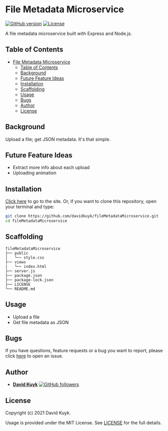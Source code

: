 # File Metadata Microservice

[![GitHub version](https://img.shields.io/badge/version-v1.0.0-blue.svg)](https://github.com/davidkuyk/fileMetadataMicroservice)
[![License](https://img.shields.io/github/license/davidkuyk/fileMetadataMicroservice.svg)](https://github.com/davidkuyk/fileMetadataMicroservice/blob/main/LICENSE)

A file metadata microservice built with Express and Node.js.

## Table of Contents

- [File Metadata Microservice](#file-metadata-microservice)
  - [Table of Contents](#table-of-contents)
  - [Background](#background)
  - [Future Feature Ideas](#future-feature-ideas)
  - [Installation](#installation)
  - [Scaffolding](#scaffolding)
  - [Usage](#usage)
  - [Bugs](#bugs)
  - [Author](#author)
  - [License](#license)

## Background

Upload a file; get JSON metadata. It's that simple.

## Future Feature Ideas

- Extract more info about each upload
- Uploading animation

## Installation

[Click here](http://fileMetadataMicroservice.herokuapp.com/) to go to the site. Or, if you want to clone this repository, open your terminal and type:

```sh
git clone https://github.com/davidkuyk/fileMetadataMicroservice.git
cd fileMetadataMicroservice
```

## Scaffolding

```text
fileMetadataMicroservice
├── public
│   └── style.css
├── views
|   └── index.html
├── server.js
├── package.json
├── package-lock.json
├── LICENSE
└── README.md
```

## Usage

- Upload a file
- Get file metadata as JSON

## Bugs

If you have questions, feature requests or a bug you want to report, please click [here](https://github.com/davidkuyk/fileMetadataMicroservice/issues) to open an issue.

## Author

- [**David Kuyk**](https://www.davidkuyk.github.io/) [![GitHub followers](https://img.shields.io/github/followers/davidkuyk.svg?style=social)](https://github.com/davidkuyk)

## License

Copyright (c) 2021 David Kuyk.

Usage is provided under the MIT License. See [LICENSE](https://github.com/davidkuyk/fileMetadataMicroservice/blob/main/LICENSE) for the full details.
